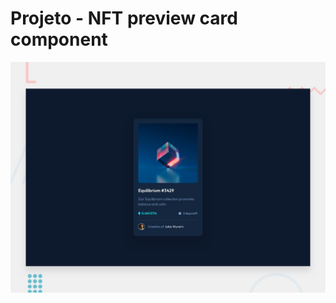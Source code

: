 # Projeto - NFT preview card component

![Design preview for the NFT preview card component coding challenge](./design/desktop-preview.jpg)

## 
